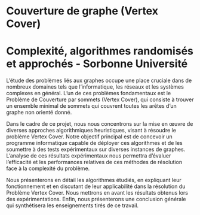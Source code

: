 # Couverture de graphe (Vertex Cover)

# Complexité, algorithmes randomisés et approchés - Sorbonne Université


L’étude des problèmes liés aux graphes occupe une place cruciale dans de nombreux
domaines tels que l’informatique, les réseaux et les systèmes complexes en général. L’un de
ces problèmes fondamentaux est le Problème de Couverture par sommets (Vertex Cover),
qui consiste à trouver un ensemble minimal de sommets qui couvrent toutes les arêtes
d’un graphe non orienté donné.

Dans le cadre de ce projet, nous nous concentrons sur la mise en œuvre de diverses
approches algorithmiques heuristiques, visant à résoudre le problème Vertex Cover. Notre
objectif principal est de concevoir un programme informatique capable de déployer ces algorithmes et de les soumettre à des tests expérimentaux sur diverses instances de graphes.
L’analyse de ces résultats expérimentaux nous permettra d’évaluer l’efficacité et les performances relatives de ces méthodes de résolution face à la complexité du problème.

Nous présenterons en détail les algorithmes étudiés, en expliquant leur fonctionnement
et en discutant de leur applicabilité dans la résolution du Problème Vertex Cover. Nous
mettrons en avant les résultats obtenus lors des expérimentations. Enfin, nous présenterons une conclusion générale qui synthétisera les enseignements tirés de ce travail.
